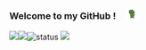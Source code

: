 ###  Welcome to my GitHub !　<img alt="GIF" src="https://github.com/suzusou/suzusou/blob/main/pepefrg-4.gif" width="5%" />

<a href="https://github.com/anuraghazra/github-readme-stats">
  <img align="left" src="https://github-readme-stats.vercel.app/api?username=suzusou&count_private=true&show_icons=true" />
</a>


<a href="https://github.com/anuraghazra/github-readme-stats">
  <img align="left" src="https://github-readme-stats.vercel.app/api/top-langs/?username=suzusou" />
</a>


<img alt="status" src="https://github-profile-summary-cards.vercel.app/api/cards/profile-details?username=suzusou&theme=default" />


 <img src="https://komarev.com/ghpvc/?username=suzusou&color=lightgrey"/>


<!--
**suzusou/suzusou** is a ✨ _special_ ✨ repository because its `README.md` (this file) appears on your GitHub profile..

Here are some ideas to get you started:

- 🔭 I’m currently working on ...
- 🌱 I’m currently learning ...
- 👯 I’m looking to collaborate on ...
- 🤔 I’m looking for help with ...
- 💬 Ask me about ...
- 📫 How to reach me: ...
- 😄 Pronouns: ...
- ⚡ Fun fact: ...

-->
